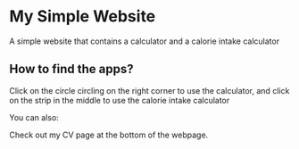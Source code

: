 # My Simple Website

A simple website that contains a calculator and a calorie intake calculator

## How to find the apps?

Click on the circle circling on the right corner to use the calculator, and click on the strip in the middle to use the calorie intake calculator

You can also:

Check out my CV page at the bottom of the webpage.
